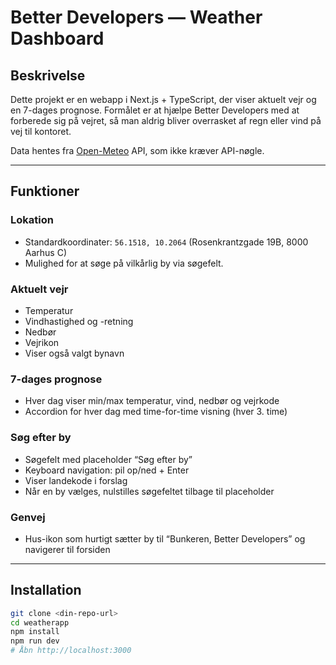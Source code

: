 # Better Developers — Weather Dashboard

## Beskrivelse
Dette projekt er en webapp i Next.js + TypeScript, der viser aktuelt vejr og en 7-dages prognose. Formålet er at hjælpe Better Developers med at forberede sig på vejret, så man aldrig bliver overrasket af regn eller vind på vej til kontoret.

Data hentes fra [Open-Meteo](https://open-meteo.com/) API, som ikke kræver API-nøgle.

---

## Funktioner

### Lokation
- Standardkoordinater: `56.1518, 10.2064` (Rosenkrantzgade 19B, 8000 Aarhus C)
- Mulighed for at søge på vilkårlig by via søgefelt.

### Aktuelt vejr
- Temperatur
- Vindhastighed og -retning
- Nedbør
- Vejrikon
- Viser også valgt bynavn

### 7-dages prognose
- Hver dag viser min/max temperatur, vind, nedbør og vejrkode
- Accordion for hver dag med time-for-time visning (hver 3. time)

### Søg efter by
- Søgefelt med placeholder “Søg efter by”
- Keyboard navigation: pil op/ned + Enter
- Viser landekode i forslag
- Når en by vælges, nulstilles søgefeltet tilbage til placeholder

### Genvej
- Hus-ikon som hurtigt sætter by til “Bunkeren, Better Developers” og navigerer til forsiden

---

## Installation

```bash
git clone <din-repo-url>
cd weatherapp
npm install
npm run dev
# Åbn http://localhost:3000

